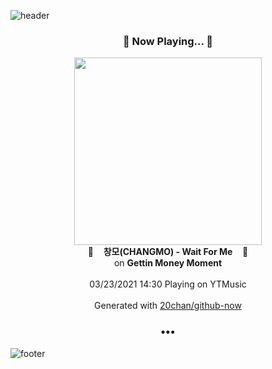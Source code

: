 ![header](https://capsule-render.vercel.app/api?type=wave&height=170&section=header&text=Hi.%20I'm%20SHIFT&fontColor=090707&fontAlignX=45&fontAlignY=65&fontSize=100)

<h3 align="center">🎵 Now Playing... 🎵</h3>
<p align="center">
  <a href="https://music.youtube.com/watch?v=LlrsDfHEZ3s">
    <img width="300" src="https://lh3.googleusercontent.com/RlNEc4l2-GGdK42Fdnlu3Dhn9egYFvtb062KTDKPFFaau3erFflfL8nQoISE6vRoo_KKttVOntccLPqi">
  </a>
  <br>
  🎵&nbsp&nbsp&nbsp <b>창모(CHANGMO) - Wait For Me</b> &nbsp&nbsp&nbsp🎵
  <br>
  on <b>Gettin Money Moment</b>
  
  <br />
  <br />
  03/23/2021 14:30 Playing on YTMusic
  <br />
  <br />
  Generated with <a href="https://github.com/20chan/github-now">20chan/github-now</a>
</p>

<h3 align="center">•••</h3>

![footer](https://capsule-render.vercel.app/api?type=wave&height=150&section=footer)
